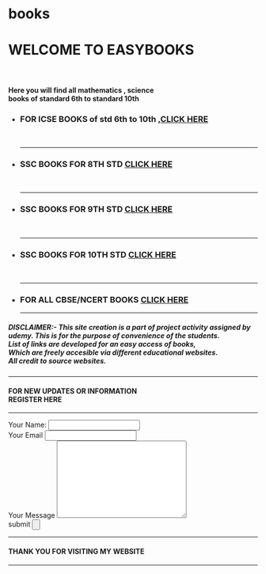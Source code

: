 # books
<html>
  <head>
    <meta charset="utf-8">
    <title>EASY BOOKS</title>
  </head>
  <body>
    <h1>WELCOME TO EASYBOOKS</h1><br>
    <h4>Here you will find all mathematics , science <br> books of standard 6th to standard 10th <br></h4>
    <ul>
    <li>  <h3>FOR ICSE BOOKS of std 6th to 10th ,<a href="https://drive.google.com/folderview?id=0B5FXXXMqC7e9flhSSGZxQlpyXzdjd0VRTjVCNmNDVTFjTGJVQUNVbWE5REdqa25wQXZzMDQ">CLICK HERE</a> </h3> <br></li>
      <hr>
    <li>  <h3>SSC BOOKS FOR 8TH STD               <a href="http://www.mpscmaterial.com/maharashtra-state-board-8th-std-books-pdf-in-english/">CLICK HERE</a></h3><br></li>
      <hr>
    <li>  <h3>SSC BOOKS FOR 9TH STD                <a href="http://www.mpscmaterial.com/maharashtra-state-board-9th-std-books-pdf/">CLICK HERE </a></h3><br></li>
      <hr>
    <li>  <h3>SSC BOOKS FOR 10TH STD <a href="http://www.mpscmaterial.com/maharashtra-state-board-10th-std-books-pdf/">CLICK HERE</a> </h3><br></li>
      <hr>
    <li>  <h3>FOR ALL CBSE/NCERT BOOKS <a href="https://www.ncertbooks.guru/ncert-books-pdf/">CLICK HERE</a> </h3></li>
      <hr>
  </ul>
  <h5>DISCLAIMER:- This site creation is a part of project activity assigned by <br>udemy. This is for the purpose of convenience of the students.<br>List of links are developed for an easy access of books, <br>Which are freely accesible via different educational websites. <br>All credit to source websites. </h5>
  <hr>
  <h4>FOR NEW UPDATES OR INFORMATION <br>REGISTER HERE </h4>
    <hr>
<form class="" action="mailto:chinvel235@gmail.com" method="post">
  <label>Your Name:</label>
  <input type="text" name="" value=""> <br>
  <label>Your Email</label>
  <input type="email" name="" value=""> <br>
  <label>Your Message</label>
  <textarea name="name" rows="10" cols="30"></textarea> <br>
  <label>submit</label>
  <input type="submit" name="" value="">
    <hr>
    <h4>THANK YOU FOR VISITING MY WEBSITE</h4>
      <hr>
</form>
  
